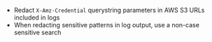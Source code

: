 - Redact `X-Amz-Credential` querystring parameters in AWS S3 URLs included in logs
- When redacting sensitive patterns in log output, use a non-case sensitive search